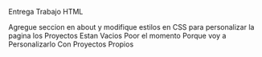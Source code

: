 Entrega Trabajo HTML

Agregue seccion en about y modifique estilos en CSS para personalizar la pagina los Proyectos Estan Vacios Poor el momento Porque voy a Personalizarlo Con Proyectos Propios 
